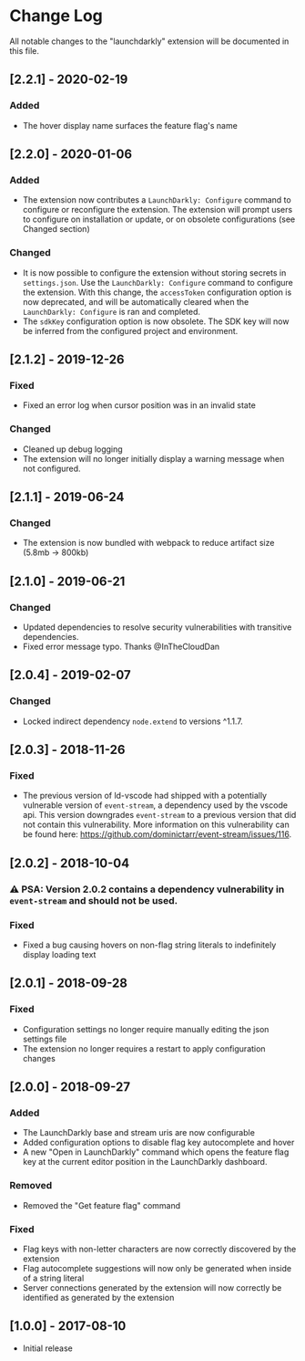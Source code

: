 # Change Log

All notable changes to the "launchdarkly" extension will be documented in this file.

## [2.2.1] - 2020-02-19

### Added

- The hover display name surfaces the feature flag's name

## [2.2.0] - 2020-01-06

### Added

- The extension now contributes a `LaunchDarkly: Configure` command to configure or reconfigure the extension. The extension will prompt users to configure on installation or update, or on obsolete configurations (see Changed section)

### Changed

- It is now possible to configure the extension without storing secrets in `settings.json`. Use the `LaunchDarkly: Configure` command to configure the extension. With this change, the `accessToken` configuration option is now deprecated, and will be automatically cleared when the `LaunchDarkly: Configure` is ran and completed.
- The `sdkKey` configuration option is now obsolete. The SDK key will now be inferred from the configured project and environment.

## [2.1.2] - 2019-12-26

### Fixed

- Fixed an error log when cursor position was in an invalid state

### Changed
- Cleaned up debug logging
- The extension will no longer initially display a warning message when not configured.

## [2.1.1] - 2019-06-24

### Changed

- The extension is now bundled with webpack to reduce artifact size (5.8mb -> 800kb)

## [2.1.0] - 2019-06-21

### Changed

- Updated dependencies to resolve security vulnerabilities with transitive dependencies.
- Fixed error message typo. Thanks @InTheCloudDan

## [2.0.4] - 2019-02-07

### Changed

- Locked indirect dependency `node.extend` to versions ^1.1.7.

## [2.0.3] - 2018-11-26

### Fixed

- The previous version of ld-vscode had shipped with a potentially vulnerable version of `event-stream`, a dependency used by the vscode api. This version downgrades `event-stream` to a previous version that did not contain this vulnerability. More information on this vulnerability can be found here: https://github.com/dominictarr/event-stream/issues/116.

## [2.0.2] - 2018-10-04

### ⚠ PSA: Version 2.0.2 contains a dependency vulnerability in `event-stream` and should not be used.

### Fixed

- Fixed a bug causing hovers on non-flag string literals to indefinitely display loading text

## [2.0.1] - 2018-09-28

### Fixed

- Configuration settings no longer require manually editing the json settings file
- The extension no longer requires a restart to apply configuration changes

## [2.0.0] - 2018-09-27

### Added

- The LaunchDarkly base and stream uris are now configurable
- Added configuration options to disable flag key autocomplete and hover
- A new "Open in LaunchDarkly" command which opens the feature flag key at the current editor position in the LaunchDarkly dashboard.

### Removed

- Removed the "Get feature flag" command

### Fixed

- Flag keys with non-letter characters are now correctly discovered by the extension
- Flag autocomplete suggestions will now only be generated when inside of a string literal
- Server connections generated by the extension will now correctly be identified as generated by the extension

## [1.0.0] - 2017-08-10

- Initial release
